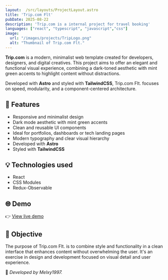 ```yaml
---
layout:  /src/layouts/ProjectLayout.astro
title: 'Trip.com Flt'
pubDate: 2025-08-22
description: 'Trip.com is a internal project for travel booking'
languages: ["react", "typescript", "javascript","css"]
image:
  url: "/images/projects/TripLogo.png"
  alt: "Thumbnail of Trip.com Flt."
--- 
```


**Trip.com** is a modern, minimalist web template created for developers, designers, and digital creatives. This project aims to offer an elegant and functional visual experience, combining a dark-toned aesthetic with mint green accents to highlight content without distractions.

Developed with **Astro** and styled with **TailwindCSS**, Trip.com Flt. focuses on speed, modularity, and a component-centered architecture.

## 🧩 Features

- Responsive and minimalist design
- Dark mode aesthetic with mint green accents
- Clean and reusable UI components
- Ideal for portfolios, dashboards or tech landing pages
- Modern typography and clear visual hierarchy
- Developed with **Astro**
- Styled with **TailwindCSS**

## 💡 Technologies used

- React
- CSS Modules
- Redux-Observable

## 🌐 Demo

👉 [View live demo](https://www.trip.com/flights)

## 🎯 Objective

The purpose of Trip.com Flt. is to combine style and functionality in a clean interface that enhances content without overwhelming the user. It's an exercise in design and development focused on visual detail and user experience.

🚀 *Developed by Melxy1997.*
